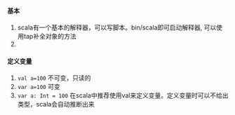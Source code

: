 

#### 基本
1. scala有一个基本的解释器，可以写脚本。bin/scala即可启动解释器, 可以使用tap补全对象的方法
2. 


#### 定义变量
1. `val a=100` 不可变，只读的
2. `var a=100` 可变
3. `var a: Int = 100`
在scala中推荐使用val来定义变量。定义变量时可以不给出类型，scala会自动推断出来